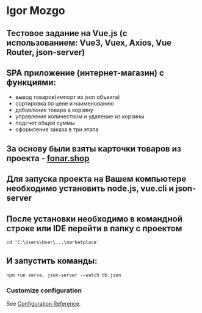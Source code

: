 # Igor Mozgo
## Тестовое задание на Vue.js (с использованием: Vue3, Vuex, Axios, Vue Router, json-server)
## SPA приложение (интернет-магазин) с функциями:
- вывод товаров(импорт из json объекта)
- сортировка по цене и наименованию
- добавление товара в корзину
- управление количеством и удаление из корзины
- подсчет общей суммы
- оформление заказа в три этапа
## За основу были взяты карточки товаров из проекта - [fonar.shop](https://igga96.github.io/Landings/pages/led-lamp1.html)

## Для запуска проекта на Вашем компьютере необходимо установить node.js, vue.cli и json-server

## После установки необходимо в командной строке или IDE перейти в папку с проектом 
```
cd 'C:\Users\User\...\marketplace'
```
## И запустить команды:
```
npm run serve, json-server --watch db.json
```
### Customize configuration
See [Configuration Reference](https://cli.vuejs.org/config/).
